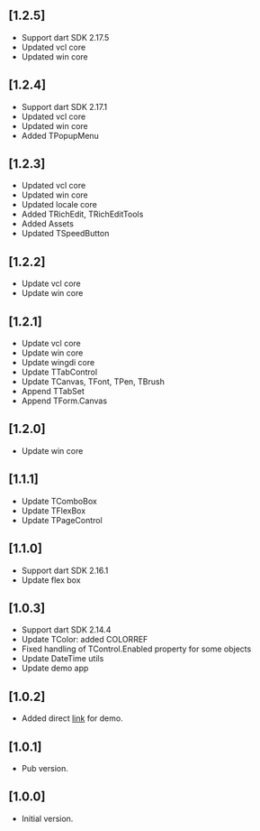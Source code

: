 ## [1.2.5]
- Support dart SDK 2.17.5
- Updated vcl core
- Updated win core

## [1.2.4]
- Support dart SDK 2.17.1
- Updated vcl core
- Updated win core
- Added TPopupMenu

## [1.2.3]
- Updated vcl core
- Updated win core
- Updated locale core
- Added TRichEdit, TRichEditTools
- Added Assets
- Updated TSpeedButton

## [1.2.2]
- Update vcl core
- Update win core

## [1.2.1]
- Update vcl core
- Update win core
- Update wingdi core
- Update TTabControl
- Update TCanvas, TFont, TPen, TBrush
- Append TTabSet
- Append TForm.Canvas

## [1.2.0]

- Update win core

## [1.1.1]

- Update TComboBox
- Update TFlexBox
- Update TPageControl

## [1.1.0]

- Support dart SDK 2.16.1
- Update flex box

## [1.0.3]

- Support dart SDK 2.14.4
- Update TColor: added COLORREF
- Fixed handling of TControl.Enabled property for some objects
- Update DateTime utils
- Update demo app

## [1.0.2]

- Added direct [link](http://dart-vcl.delasoft.org/) for demo.

## [1.0.1]

- Pub version.

## [1.0.0]

- Initial version.
